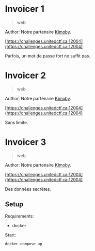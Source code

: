 # Invoicer 1

> web

Author: Notre partenaire [Kimoby](/partenaires/kimoby).

[https://challenges.unitedctf.ca:12004](https://challenges.unitedctf.ca:12004)

Parfois, un mot de passe fort ne suffit pas.

# Invoicer 2

> web

Author: Notre partenaire [Kimoby](/partenaires/kimoby).

[https://challenges.unitedctf.ca:12004](https://challenges.unitedctf.ca:12004)

Sans limite.

# Invoicer 3

> web

Author: Notre partenaire [Kimoby](/partenaires/kimoby).

[https://challenges.unitedctf.ca:12004](https://challenges.unitedctf.ca:12004)

Des données secrètes.

## Setup

Requirements:
- docker

Start:

```shell
docker-compose up
```

